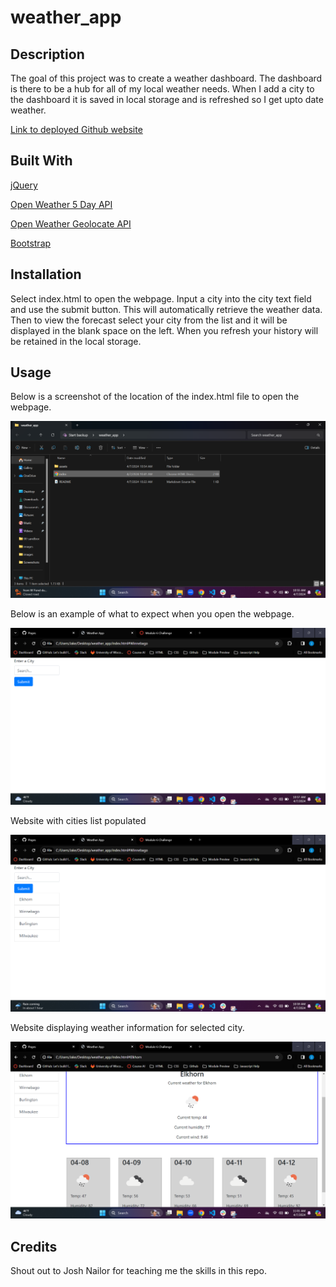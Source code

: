 # weather_app

## Description

The goal of this project was to create a weather dashboard.  The dashboard is there to be a hub for all of my local weather needs.  When I add a city to the dashboard it is saved in local storage and is refreshed so I get upto date weather.

[Link to deployed Github website](https://jakerasmusson.github.io/weather_app/)

## Built With

[jQuery](https://jquery.com/)

[Open Weather 5 Day API](https://openweathermap.org/forecast5)

[Open Weather Geolocate API](https://openweathermap.org/api/geocoding-api)

[Bootstrap](https://getbootstrap.com/)


## Installation


Select index.html to open the webpage.  Input a city into the city text field and use the submit button.  This will automatically retrieve the weather data.  Then to view the forecast select your city from the list and it will be displayed in the blank space on the left.  When you refresh your history will be retained in the local storage.

## Usage

Below is a screenshot of the location of the index.html file to open the webpage.


![Showing HTML in Folder](/assets/Images/Image_of_index_HTML.png)

Below is an example of what to expect when you open the webpage.

![Example of Webpage](/assets/Images/example_of_website_on_open.png)

Website with cities list populated

![City list populated](/assets/Images/cities_list_populated.png)

Website displaying weather information for selected city.

![Weather Data Displayed](/assets/Images/website_displaying_weather.png)

## Credits

Shout out to Josh Nailor for teaching me the skills in this repo.